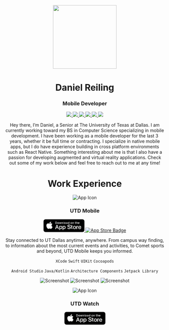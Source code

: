 <p align="center">
	<img width="200" height="200" src="./images/header_image.png"/> 
</p>
<h1 align="center">Daniel Reiling</h1>
<h3 align="center">Mobile Developer</h3>


<p align="center"> 
	<a href="https://github.com/KenOfHearts">
		<img src="https://img.shields.io/static/v1?label=Github&message=kenny-ho&color=lightgray">	
	</a>
	<a href="https://linkedin.com/in/danielreiling/">
		<img src="https://img.shields.io/static/v1?label=LinkedIn&message=danielreiling&color=2867B2">	
	</a>
	<a href="https://devpost.com/Daniel-Reiling">
		<img src="https://img.shields.io/static/v1?label=Devpost&message=daniel-reiling&color=003E54">	
	</a>
	<a href="https://twitter.com/daniel_reiling">
		<img src="https://img.shields.io/static/v1?label=Twitter&message=daniel_reiling&color=00ACEE">	
	</a>
	<a href="./resume.pdf">
		<img src="https://img.shields.io/static/v1?label=Resume&message=PDF&color=green">	
	</a>
	<a href="mailto:daniel.reiling@gmail.com">
		<img src="https://img.shields.io/static/v1?label=Email&message=Daniel&color=F76831">	
	</a>
</p>

<p align="center">
Hey there, I’m Daniel, a Senior at The University of Texas at Dallas. I am currently working toward my BS in Computer Science specializing in mobile development. I have been working as a mobile developer for the last 3 years, whether it be full time or contracting. I specialize in native mobile apps, but I do have experience building in cross platform environments such as React Native. Something interesting about me is that I also have a passion for developing augmented and virtual reality applications. Check out some of my work below and feel free to reach out to me at any time!	
</p>

<h1 align="center">Work Experience</h1>

<p align="center">
	<img src="/images/utd_mobile/utd_mobile_app_icon.png" alt="App Icon" width="100" height="100">
</p>
<h3 align="center">UTD Mobile</h3>
<p align="center">
	<a href="https://apps.apple.com/us/app/utd-mobile/id1299726915">
		<img src="/images/app_store_badge.png" alt="App Store Badge" width="129" height="40">
	</a>
	<a href="https://play.google.com/store/apps/details?id=edu.utdallas.utd&hl=en_US">
		<img src="/images/google_play_badge.png" alt="App Store Badge" width="137" height="40">
	</a>
</p>

<p align="center">
	Stay connected to UT Dallas anytime, anywhere. From campus way finding, to information about the most current events and activities, to Comet sports and beyond, UTD Mobile keeps you informed.
</p>
<p align="center">
	<code>XCode</code>
	<code>Swift</code>
	<code>UIKit</code>
	<code>Cocoapods</code>
</p>
<p align="center">
	<code>Android Studio</code>
	<code>Java/Kotlin</code>
	<code>Architecture Components</code>
	<code>Jetpack Library</code>
</p>
<p align="center">
	<img src="/images/utd_mobile/utd_mobile_1.png" alt="Screenshot" width="220" height="417">
	<img src="/images/utd_mobile/utd_mobile_2.png" alt="Screenshot" width="220" height="417">
	<img src="/images/utd_mobile/utd_mobile_3.png" alt="Screenshot" width="220" height="417">
</p>

<p align="center">
	<img src="/images/utd_mobile/utd_mobile_app_icon.png" alt="App Icon" width="100" height="100">
</p>
<h3 align="center">UTD Watch</h3>
<p align="center">
	<a href="https://apps.apple.com/us/app/utd-mobile/id1299726915">
		<img src="/images/app_store_badge.png" alt="App Store Badge" width="129" height="40">
	</a>
</p>
